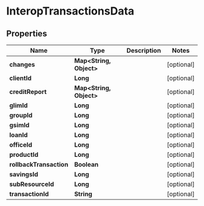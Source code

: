 

# InteropTransactionsData


## Properties

| Name | Type | Description | Notes |
|------------ | ------------- | ------------- | -------------|
|**changes** | **Map&lt;String, Object&gt;** |  |  [optional] |
|**clientId** | **Long** |  |  [optional] |
|**creditReport** | **Map&lt;String, Object&gt;** |  |  [optional] |
|**glimId** | **Long** |  |  [optional] |
|**groupId** | **Long** |  |  [optional] |
|**gsimId** | **Long** |  |  [optional] |
|**loanId** | **Long** |  |  [optional] |
|**officeId** | **Long** |  |  [optional] |
|**productId** | **Long** |  |  [optional] |
|**rollbackTransaction** | **Boolean** |  |  [optional] |
|**savingsId** | **Long** |  |  [optional] |
|**subResourceId** | **Long** |  |  [optional] |
|**transactionId** | **String** |  |  [optional] |



